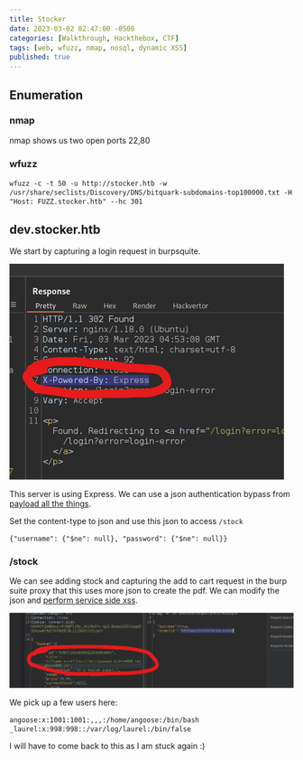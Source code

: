 ```yaml
---
title: Stocker
date: 2023-03-02 02:47:00 -0500
categories: [Walkthrough, Hackthebox, CTF]
tags: [web, wfuzz, nmap, nosql, dynamic XSS]
published: true
---
```


## Enumeration

### nmap

nmap shows us two open ports 22,80

### wfuzz

```shell 
wfuzz -c -t 50 -u http://stocker.htb -w /usr/share/seclists/Discovery/DNS/bitquark-subdomains-top100000.txt -H "Host: FUZZ.stocker.htb" --hc 301
```

## dev.stocker.htb

We start by capturing a login request in burpsquite.

![Capturing a login request in burp](/assets/stocker02.png)

This server is using Express. We can use a json authentication bypass from [payload all the things](https://github.com/swisskyrepo/PayloadsAllTheThings/tree/master/NoSQL%20Injection#authentication-bypass). 

Set the content-type to json and use this json to access `/stock`

```shell
{"username": {"$ne": null}, "password": {"$ne": null}}
```

### /stock

We can see adding stock and capturing the add to cart request in the burp suite proxy that this uses more json to create the pdf. We can modify the json and [perform service side xss](https://book.hacktricks.xyz/pentesting-web/xss-cross-site-scripting/server-side-xss-dynamic-pdf).

![Dynamic Server side XSS](/assets/stocker03.png)

We pick up a few users here:

```shell
angoose:x:1001:1001:,,,:/home/angoose:/bin/bash
_laurel:x:998:998::/var/log/laurel:/bin/false
```

I will have to come back to this as I am stuck again :)

